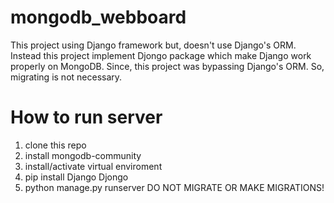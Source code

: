 # mongodb_webboard
This project using Django framework but, doesn't use Django's ORM. Instead this project implement Djongo package which make Django work properly on MongoDB.
Since, this project was bypassing Django's ORM. So, migrating is not necessary.
# How to run server
1. clone this repo
2. install mongodb-community
3. install/activate virtual enviroment
4. pip install Django Djongo
5. python manage.py runserver
DO NOT MIGRATE OR MAKE MIGRATIONS!
